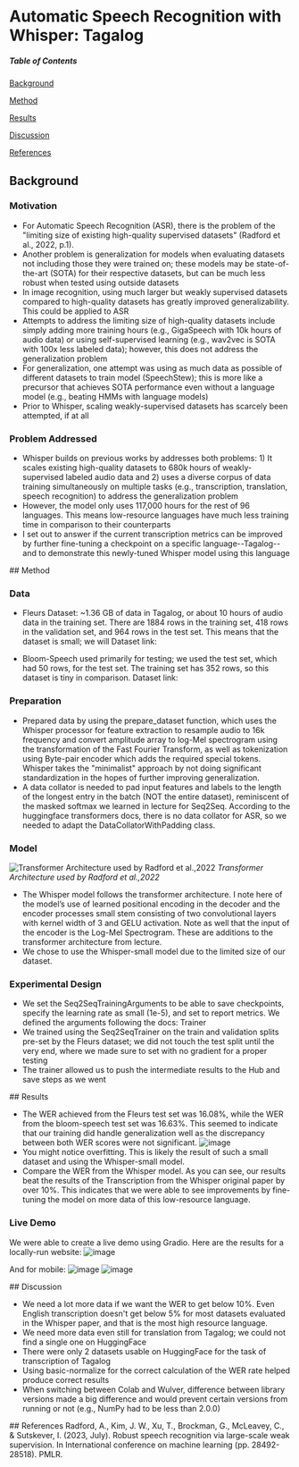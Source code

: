# Automatic Speech Recognition with Whisper: Tagalog

##### Table of Contents  
[Background](#background)  

[Method](#method)

[Results](#results) 

[Discussion](#discussion)  

[References](#references)



## Background

### Motivation

- For Automatic Speech Recognition (ASR), there is the problem of the "limiting size of existing high-quality supervised datasets" (Radford et al., 2022, p.1).
- Another problem is generalization for models when evaluating datasets not including those they were trained on; these models may be state-of-the-art (SOTA) for their respective datasets, but can be much less robust when tested using outside datasets
- In image recognition, using much larger but weakly supervised datasets compared to high-quality datasets has greatly improved generalizability. This could be applied to ASR
- Attempts to address the limiting size of high-quality datasets include simply adding more training hours (e.g., GigaSpeech with 10k hours of audio data) or using self-supervised learning (e.g., wav2vec is SOTA with 100x less labeled data); however, this does not address the generalization problem
- For generalization, one attempt was using as much data as possible of different datasets to train model (SpeechStew); this is more like a precursor that achieves SOTA performance even without a language model (e.g., beating HMMs with language models)
- Prior to Whisper, scaling weakly-supervised datasets has scarcely been attempted, if at all

### Problem Addressed
- Whisper builds on previous works by addresses both problems: 1) It scales existing high-quality datasets to 680k hours of weakly-supervised labeled audio data and 2) uses a diverse corpus of data training simultaneously on multiple tasks (e.g., transcription, translation, speech recognition) to address the generalization problem
- However, the model only uses 117,000 hours for the rest of 96 languages. This means low-resource languages have much less training time in comparison to their counterparts
- I set out to answer if the current transcription metrics can be improved by further fine-tuning a checkpoint on a specific language--Tagalog--and to demonstrate this newly-tuned Whisper model using this language

<a name="method"/>
## Method

### Data
- Fleurs Dataset: ~1.36 GB of data in Tagalog, or about 10 hours of audio data in the training set. There are 1884 rows in the training set, 418 rows in the validation set, and 964 rows in the test set. This means that the dataset is small; we will 
Dataset link:
[](https://huggingface.co/datasets/google/fleurs/tree/main)

- Bloom-Speech used primarily for testing; we used the test set, which had 50 rows, for the test set. The training set has 352 rows, so this dataset is tiny in comparison.
Dataset link:
[](https://huggingface.co/datasets/sil-ai/bloom-speech)

### Preparation
- Prepared data by using the prepare_dataset function, which uses the Whisper processor for feature extraction to resample audio to 16k frequency and convert amplitude array to log-Mel spectrogram using the transformation of the Fast Fourier Transform, as well as tokenization using Byte-pair encoder which adds the required special tokens. Whisper takes the "minimalist" approach by not doing significant standardization in the hopes of further improving generalization.
- A data collator is needed to pad input features and labels to the length of the longest entry in the batch (NOT the entire dataset), reminiscent of the masked softmax we learned in lecture for Seq2Seq. According to the huggingface transformers docs, there is no data collator for ASR, so we needed to adapt the DataCollatorWithPadding class.

### Model
![Transformer Architecture used by Radford et al.,2022](https://github.com/user-attachments/assets/8964ee8f-036a-46c2-9b79-9aeedeae60a6)
*Transformer Architecture used by Radford et al.,2022*
- The Whisper model follows the transformer architecture. I note here of the model’s use of learned positional encoding in the decoder and the encoder processes small stem consisting of two convolutional layers with kernel width of 3 and GELU activation. Note as well that the input of the encoder is the Log-Mel Spectrogram. These are additions to the transformer architecture from lecture.
- We chose to use the Whisper-small model due to the limited size of our dataset.

### Experimental Design
- We set the Seq2SeqTrainingArguments to be able to save checkpoints, specify the learning rate as small (1e-5), and set to report metrics. We defined the arguments following the docs: Trainer
- We trained using the Seq2SeqTrainer on the train and validation splits pre-set by the Fleurs dataset; we did not touch the test split until the very end, where we made sure to set with no gradient for a proper testing
- The trainer allowed us to push the intermediate results to the Hub and save steps as we went



<a name="results"/>
## Results

- The WER achieved from the Fleurs test set was 16.08%, while the WER from the bloom-speech test set was 16.63%. This seemed to indicate that our training did handle generalization well as the discrepancy between both WER scores were not significant.
![image](https://github.com/user-attachments/assets/7eab8915-4485-4e0a-baff-c31f25f5c33c)
- You might notice overfitting. This is likely the result of such a small dataset and using the Whisper-small model.
- Compare the WER from the Whisper model. As you can see, our results beat the results of the Transcription from the Whisper original paper by over 10%. This indicates that we were able to see improvements by fine-tuning the model on more data of this low-resource language.

### Live Demo
We were able to create a live demo using Gradio. Here are the results for a locally-run website:
![image](https://github.com/user-attachments/assets/28affd06-8d9b-4378-aeaf-8262f2f33a47)

And for mobile:
![image](https://github.com/user-attachments/assets/68fd3a46-ed06-4a38-8e5a-5cae73fac0a6)
![image](https://github.com/user-attachments/assets/84f51420-9658-4b50-a007-c9b28c333072)


<a name="discussion"/>
## Discussion

- We need a lot more data if we want the WER to get below 10%. Even English transcription doesn't get below 5% for most datasets evaluated in the Whisper paper, and that is the most high resource language.
- We need more data even still for translation from Tagalog; we could not find a single one on HuggingFace
- There were only 2 datasets usable on HuggingFace for the task of transcription of Tagalog
- Using basic-normalize for the correct calculation of the WER rate helped produce correct results
- When switching between Colab and Wulver, difference between library versions made a big difference and would prevent certain versions from running or not (e.g., NumPy had to be less than 2.0.0)


<a name="references"/>
## References
  Radford, A., Kim, J. W., Xu, T., Brockman, G., McLeavey, C., & Sutskever, I. (2023, July). Robust speech recognition via large-scale weak supervision. In International conference on machine learning (pp. 28492-28518). PMLR.
